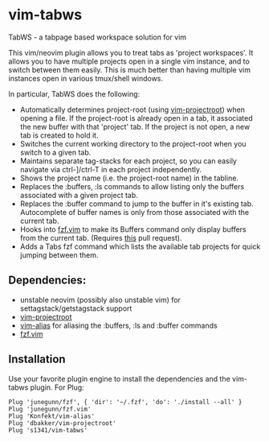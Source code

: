 # vim-tabws
TabWS - a tabpage based workspace solution for vim

This vim/neovim plugin allows you to treat tabs as 'project workspaces'. It allows you to have multiple projects open in a single vim instance, and to switch between them easily. This is much better than having multiple vim instances open in various tmux/shell windows.

In particular, TabWS does the following:
  - Automatically determines project-root (using [vim-projectroot](https://github.com/dbakker/vim-projectroot)) when opening a  file. If the project-root is already open in a tab, it associated the new buffer with that 'project' tab. If the project is not open, a new tab is created to hold it.
  - Switches the current working directory to the project-root when you switch to a given tab.
  - Maintains separate tag-stacks for each project, so you can easily navigate via ctrl-]/ctrl-T in each project independently.
  - Shows the project name (i.e. the project-root name) in the tabline.
  - Replaces the :buffers, :ls commands to allow listing only the buffers associated with a given project tab.
  - Replaces the :buffer command to jump to the buffer in it's existing tab. Autocomplete of buffer names is only from those associated with the current tab.
  - Hooks into [fzf.vim](https://github.com/junegunn/fzf.vim) to make its Buffers command only display buffers from the current tab. (Requires [this](https://github.com/junegunn/fzf.vim/pull/831) pull request).
  - Adds a Tabs fzf command which lists the available tab projects for quick jumping between them.
  
## Dependencies:
  - unstable neovim (possibly also unstable vim) for settagstack/getstagstack support
  - [vim-projectroot](https://github.com/dbakker/vim-projectroot)
  - [vim-alias](https://github.com/Konfekt/vim-alias) for aliasing the :buffers, :ls and :buffer commands
  - [fzf.vim](https://github.com/junegunn/fzf.vim) 
  
## Installation
Use your favorite plugin engine to install the dependencies and the vim-tabws plugin. For Plug:
```
Plug 'junegunn/fzf', { 'dir': '~/.fzf', 'do': './install --all' }
Plug 'junegunn/fzf.vim'
Plug 'Konfekt/vim-alias'
Plug 'dbakker/vim-projectroot'
Plug 's1341/vim-tabws'
```
